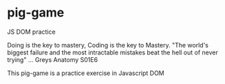 # pig-game
JS DOM practice 

Doing is the key to mastery, Coding is the key to Mastery.
"The world's biggest failure and the most intractable mistakes beat the hell out of never trying" ... Greys Anatomy S01E6


This pig-game is a practice exercise in Javascript DOM

